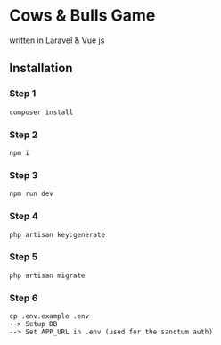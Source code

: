 # Cows & Bulls Game 

written in Laravel & Vue js

## Installation

### Step 1
```
composer install
```
### Step 2
```
npm i
```
### Step 3
```
npm run dev
```
### Step 4
```
php artisan key:generate
```
### Step 5
```
php artisan migrate
```
### Step 6
```
cp .env.example .env
--> Setup DB
--> Set APP_URL in .env (used for the sanctum auth)
```
